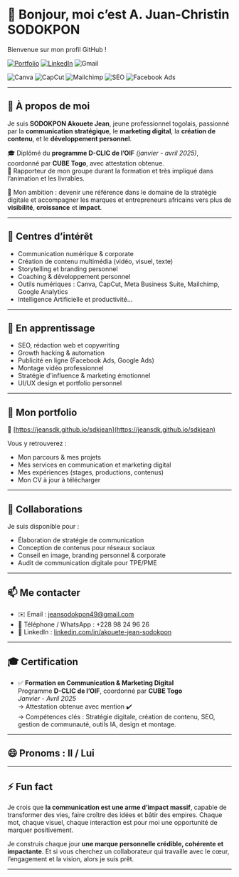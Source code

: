 # 👋 Bonjour, moi c’est A. Juan-Christin SODOKPON

Bienvenue sur mon profil GitHub !

[![Portfolio](https://img.shields.io/badge/Portfolio-Visiter-blue?style=flat&logo=github)](https://jeansdk.github.io/sdkjean/)
[![LinkedIn](https://img.shields.io/badge/LinkedIn-Connecter-blue?style=flat&logo=linkedin)](https://www.linkedin.com/in/akouete-jean-sodokpon/)
![Gmail](https://img.shields.io/badge/Gmail-jeansodokpon49@gmail.com-red?style=flat&logo=gmail)

![Canva](https://img.shields.io/badge/Canva-Expert-blue?logo=canva)
![CapCut](https://img.shields.io/badge/CapCut-Maîtrise-black?logo=capcut)
![Mailchimp](https://img.shields.io/badge/Mailchimp-Utilisé-yellow?logo=mailchimp)
![SEO](https://img.shields.io/badge/SEO-Apprentissage-green)
![Facebook Ads](https://img.shields.io/badge/Facebook_Ads-En%20cours-blue?logo=facebook)

---

## 👤 À propos de moi

Je suis **SODOKPON Akouete Jean**, jeune professionnel togolais, passionné par la **communication stratégique**, le **marketing digital**, la **création de contenu**, et le **développement personnel**.

🎓 Diplômé du **programme D-CLIC de l’OIF** *(janvier - avril 2025)*, coordonné par **CUBE Togo**, avec attestation obtenue.  
📌 Rapporteur de mon groupe durant la formation et très impliqué dans l’animation et les livrables.

🎯 Mon ambition : devenir une référence dans le domaine de la stratégie digitale et accompagner les marques et entrepreneurs africains vers plus de **visibilité**, **croissance** et **impact**.

---

## 👀 Centres d’intérêt

- Communication numérique & corporate  
- Création de contenu multimédia (vidéo, visuel, texte)  
- Storytelling et branding personnel  
- Coaching & développement personnel  
- Outils numériques : Canva, CapCut, Meta Business Suite, Mailchimp, Google Analytics  
- Intelligence Artificielle et productivité...  

---

## 🌱 En apprentissage

- SEO, rédaction web et copywriting  
- Growth hacking & automation  
- Publicité en ligne (Facebook Ads, Google Ads)  
- Montage vidéo professionnel  
- Stratégie d'influence & marketing émotionnel  
- UI/UX design et portfolio personnel  

---

## 💼 Mon portfolio

📍 [https://jeansdk.github.io/sdkjean](https://jeansdk.github.io/sdkjean)

Vous y retrouverez :

- Mon parcours & mes projets  
- Mes services en communication et marketing digital  
- Mes expériences (stages, productions, contenus)  
- Mon CV à jour à télécharger  

---

## 💬 Collaborations

Je suis disponible pour :

- Élaboration de stratégie de communication  
- Conception de contenus pour réseaux sociaux  
- Conseil en image, branding personnel & corporate  
- Audit de communication digitale pour TPE/PME  

---

## 📫 Me contacter

- ✉️ Email : jeansodokpon49@gmail.com  
- 📱 Téléphone / WhatsApp : +228 98 24 96 26  
- 💼 LinkedIn : [linkedin.com/in/akouete-jean-sodokpon](https://www.linkedin.com/in/akouete-jean-sodokpon/)  

---

## 🎓 Certification

- ✅ **Formation en Communication & Marketing Digital**  
  Programme **D-CLIC de l’OIF**, coordonné par **CUBE Togo**  
  *Janvier - Avril 2025*  
  → Attestation obtenue avec mention ✔️  
  → Compétences clés : Stratégie digitale, création de contenu, SEO, gestion de communauté, outils IA, design et montage.

---

## 😄 Pronoms : Il / Lui

---

## ⚡ Fun fact

Je crois que **la communication est une arme d’impact massif**, capable de transformer des vies, faire croître des idées et bâtir des empires. Chaque mot, chaque visuel, chaque interaction est pour moi une opportunité de marquer positivement.

Je construis chaque jour **une marque personnelle crédible, cohérente et impactante**. Et si vous cherchez un collaborateur qui travaille avec le cœur, l’engagement et la vision, alors je suis prêt.

---

<!---
Jeansdk/Jeansdk is a ✨ special ✨ repository because its `README.md` (this file) appears on your GitHub profile.
You can click the Preview link to take a look at your changes.
--->
